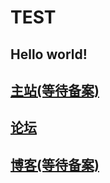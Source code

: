 # TEST 
## Hello world!
## [主站(等待备案)](https://ifvtechnology.net)
## [论坛](https://forum.ifvlab.com) 
## [博客(等待备案)](https://blog.ifvtechnology.net)
